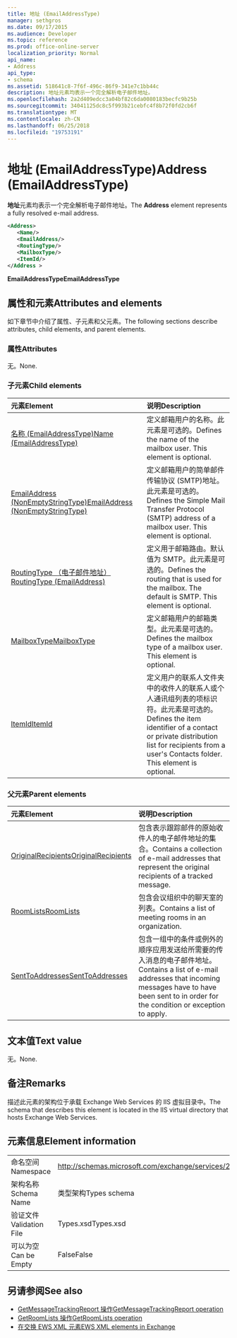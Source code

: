 ```yaml
---
title: 地址 (EmailAddressType)
manager: sethgros
ms.date: 09/17/2015
ms.audience: Developer
ms.topic: reference
ms.prod: office-online-server
localization_priority: Normal
api_name:
- Address
api_type:
- schema
ms.assetid: 518641c8-7f6f-496c-86f9-341e7c1bb44c
description: 地址元素均表示一个完全解析电子邮件地址。
ms.openlocfilehash: 2a2d409edcc3a04bf82c6da0080183becfc9b25b
ms.sourcegitcommit: 34041125dc8c5f993b21cebfc4f8b72f0fd2cb6f
ms.translationtype: MT
ms.contentlocale: zh-CN
ms.lasthandoff: 06/25/2018
ms.locfileid: "19753191"
---
```

# <a name="address-emailaddresstype"></a><span data-ttu-id="92cc7-103">地址 (EmailAddressType)</span><span class="sxs-lookup"><span data-stu-id="92cc7-103">Address (EmailAddressType)</span></span>

<span data-ttu-id="92cc7-104">**地址**元素均表示一个完全解析电子邮件地址。</span><span class="sxs-lookup"><span data-stu-id="92cc7-104">The **Address** element represents a fully resolved e-mail address.</span></span> 
  
```XML
<Address>
   <Name/>
   <EmailAddress/>
   <RoutingType/>
   <MailboxType/>
   <ItemId/>
</Address >
```

 <span data-ttu-id="92cc7-105">**EmailAddressType**</span><span class="sxs-lookup"><span data-stu-id="92cc7-105">**EmailAddressType**</span></span>
## <a name="attributes-and-elements"></a><span data-ttu-id="92cc7-106">属性和元素</span><span class="sxs-lookup"><span data-stu-id="92cc7-106">Attributes and elements</span></span>

<span data-ttu-id="92cc7-107">如下章节中介绍了属性、子元素和父元素。</span><span class="sxs-lookup"><span data-stu-id="92cc7-107">The following sections describe attributes, child elements, and parent elements.</span></span>
  
### <a name="attributes"></a><span data-ttu-id="92cc7-108">属性</span><span class="sxs-lookup"><span data-stu-id="92cc7-108">Attributes</span></span>

<span data-ttu-id="92cc7-109">无。</span><span class="sxs-lookup"><span data-stu-id="92cc7-109">None.</span></span>
  
### <a name="child-elements"></a><span data-ttu-id="92cc7-110">子元素</span><span class="sxs-lookup"><span data-stu-id="92cc7-110">Child elements</span></span>

|<span data-ttu-id="92cc7-111">**元素**</span><span class="sxs-lookup"><span data-stu-id="92cc7-111">**Element**</span></span>|<span data-ttu-id="92cc7-112">**说明**</span><span class="sxs-lookup"><span data-stu-id="92cc7-112">**Description**</span></span>|
|:-----|:-----|
|[<span data-ttu-id="92cc7-113">名称 (EmailAddressType)</span><span class="sxs-lookup"><span data-stu-id="92cc7-113">Name (EmailAddressType)</span></span>](name-emailaddresstype.md) <br/> |<span data-ttu-id="92cc7-p101">定义邮箱用户的名称。此元素是可选的。</span><span class="sxs-lookup"><span data-stu-id="92cc7-p101">Defines the name of the mailbox user. This element is optional.</span></span>  <br/> |
|[<span data-ttu-id="92cc7-116">EmailAddress (NonEmptyStringType)</span><span class="sxs-lookup"><span data-stu-id="92cc7-116">EmailAddress (NonEmptyStringType)</span></span>](emailaddress-nonemptystringtype.md) <br/> |<span data-ttu-id="92cc7-p102">定义邮箱用户的简单邮件传输协议 (SMTP)地址。此元素是可选的。</span><span class="sxs-lookup"><span data-stu-id="92cc7-p102">Defines the Simple Mail Transfer Protocol (SMTP) address of a mailbox user. This element is optional.</span></span>  <br/> |
|[<span data-ttu-id="92cc7-119">RoutingType （电子邮件地址）</span><span class="sxs-lookup"><span data-stu-id="92cc7-119">RoutingType (EmailAddress)</span></span>](routingtype-emailaddress.md) <br/> |<span data-ttu-id="92cc7-p103">定义用于邮箱路由。默认值为 SMTP。此元素是可选的。</span><span class="sxs-lookup"><span data-stu-id="92cc7-p103">Defines the routing that is used for the mailbox. The default is SMTP. This element is optional.</span></span>  <br/> |
|[<span data-ttu-id="92cc7-123">MailboxType</span><span class="sxs-lookup"><span data-stu-id="92cc7-123">MailboxType</span></span>](mailboxtype.md) <br/> |<span data-ttu-id="92cc7-p104">定义邮箱用户的邮箱类型。此元素是可选的。</span><span class="sxs-lookup"><span data-stu-id="92cc7-p104">Defines the mailbox type of a mailbox user. This element is optional.</span></span>  <br/> |
|[<span data-ttu-id="92cc7-126">ItemId</span><span class="sxs-lookup"><span data-stu-id="92cc7-126">ItemId</span></span>](itemid.md) <br/> |<span data-ttu-id="92cc7-p105">定义用户的联系人文件夹中的收件人的联系人或个人通讯组列表的项标识符。此元素是可选的。</span><span class="sxs-lookup"><span data-stu-id="92cc7-p105">Defines the item identifier of a contact or private distribution list for recipients from a user's Contacts folder. This element is optional.</span></span>  <br/> |
   
### <a name="parent-elements"></a><span data-ttu-id="92cc7-129">父元素</span><span class="sxs-lookup"><span data-stu-id="92cc7-129">Parent elements</span></span>

|<span data-ttu-id="92cc7-130">**元素**</span><span class="sxs-lookup"><span data-stu-id="92cc7-130">**Element**</span></span>|<span data-ttu-id="92cc7-131">**说明**</span><span class="sxs-lookup"><span data-stu-id="92cc7-131">**Description**</span></span>|
|:-----|:-----|
|[<span data-ttu-id="92cc7-132">OriginalRecipients</span><span class="sxs-lookup"><span data-stu-id="92cc7-132">OriginalRecipients</span></span>](originalrecipients.md) <br/> |<span data-ttu-id="92cc7-133">包含表示跟踪邮件的原始收件人的电子邮件地址的集合。</span><span class="sxs-lookup"><span data-stu-id="92cc7-133">Contains a collection of e-mail addresses that represent the original recipients of a tracked message.</span></span>  <br/> |
|[<span data-ttu-id="92cc7-134">RoomLists</span><span class="sxs-lookup"><span data-stu-id="92cc7-134">RoomLists</span></span>](roomlists.md) <br/> |<span data-ttu-id="92cc7-135">包含会议组织中的聊天室的列表。</span><span class="sxs-lookup"><span data-stu-id="92cc7-135">Contains a list of meeting rooms in an organization.</span></span>  <br/> |
|[<span data-ttu-id="92cc7-136">SentToAddresses</span><span class="sxs-lookup"><span data-stu-id="92cc7-136">SentToAddresses</span></span>](senttoaddresses.md) <br/> |<span data-ttu-id="92cc7-137">包含一组中的条件或例外的顺序应用发送给所需要的传入消息的电子邮件地址。</span><span class="sxs-lookup"><span data-stu-id="92cc7-137">Contains a list of e-mail addresses that incoming messages have to have been sent to in order for the condition or exception to apply.</span></span>  <br/> |
   
## <a name="text-value"></a><span data-ttu-id="92cc7-138">文本值</span><span class="sxs-lookup"><span data-stu-id="92cc7-138">Text value</span></span>

<span data-ttu-id="92cc7-139">无。</span><span class="sxs-lookup"><span data-stu-id="92cc7-139">None.</span></span>
  
## <a name="remarks"></a><span data-ttu-id="92cc7-140">备注</span><span class="sxs-lookup"><span data-stu-id="92cc7-140">Remarks</span></span>

<span data-ttu-id="92cc7-141">描述此元素的架构位于承载 Exchange Web Services 的 IIS 虚拟目录中。</span><span class="sxs-lookup"><span data-stu-id="92cc7-141">The schema that describes this element is located in the IIS virtual directory that hosts Exchange Web Services.</span></span>
  
## <a name="element-information"></a><span data-ttu-id="92cc7-142">元素信息</span><span class="sxs-lookup"><span data-stu-id="92cc7-142">Element information</span></span>

|||
|:-----|:-----|
|<span data-ttu-id="92cc7-143">命名空间</span><span class="sxs-lookup"><span data-stu-id="92cc7-143">Namespace</span></span>  <br/> |http://schemas.microsoft.com/exchange/services/2006/types  <br/> |
|<span data-ttu-id="92cc7-144">架构名称</span><span class="sxs-lookup"><span data-stu-id="92cc7-144">Schema Name</span></span>  <br/> |<span data-ttu-id="92cc7-145">类型架构</span><span class="sxs-lookup"><span data-stu-id="92cc7-145">Types schema</span></span>  <br/> |
|<span data-ttu-id="92cc7-146">验证文件</span><span class="sxs-lookup"><span data-stu-id="92cc7-146">Validation File</span></span>  <br/> |<span data-ttu-id="92cc7-147">Types.xsd</span><span class="sxs-lookup"><span data-stu-id="92cc7-147">Types.xsd</span></span>  <br/> |
|<span data-ttu-id="92cc7-148">可以为空</span><span class="sxs-lookup"><span data-stu-id="92cc7-148">Can be Empty</span></span>  <br/> |<span data-ttu-id="92cc7-149">False</span><span class="sxs-lookup"><span data-stu-id="92cc7-149">False</span></span>  <br/> |
   
## <a name="see-also"></a><span data-ttu-id="92cc7-150">另请参阅</span><span class="sxs-lookup"><span data-stu-id="92cc7-150">See also</span></span>

- [<span data-ttu-id="92cc7-151">GetMessageTrackingReport 操作</span><span class="sxs-lookup"><span data-stu-id="92cc7-151">GetMessageTrackingReport operation</span></span>](getmessagetrackingreport-operation.md) 
- [<span data-ttu-id="92cc7-152">GetRoomLists 操作</span><span class="sxs-lookup"><span data-stu-id="92cc7-152">GetRoomLists operation</span></span>](getroomlists-operation.md)
- [<span data-ttu-id="92cc7-153">在交换 EWS XML 元素</span><span class="sxs-lookup"><span data-stu-id="92cc7-153">EWS XML elements in Exchange</span></span>](ews-xml-elements-in-exchange.md)

